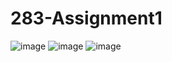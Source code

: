 # 283-Assignment1


![image](https://user-images.githubusercontent.com/48514671/200470069-d1c6c924-5ae9-4731-9e2c-c1f355c0ca34.png)
![image](https://user-images.githubusercontent.com/48514671/200470116-22938557-611d-4e0f-a738-10cf508d3b2b.png)
![image](https://user-images.githubusercontent.com/48514671/200470173-c648cc0e-d5a5-432a-84d5-619a70ee2380.png)
